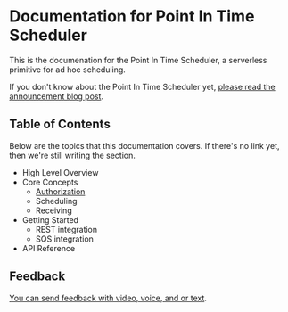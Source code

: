 # Documentation for Point In Time Scheduler

This is the documenation for the Point In Time Scheduler, a serverless primitive for ad hoc scheduling.

If you don't know about the Point In Time Scheduler yet, [please read the announcement blog post](https://bahr.dev/2022/01/06/point-in-time-scheduler/).

## Table of Contents

Below are the topics that this documentation covers. If there's no link yet, then we're still writing the section.

* High Level Overview
* Core Concepts
  * [Authorization](https://github.com/bahrmichael/point-in-time-scheduler/tree/main/docs/concepts/authorization)
  * Scheduling
  * Receiving
* Getting Started
  * REST integration
  * SQS integration
* API Reference

## Feedback

[You can send feedback with video, voice, and or text](https://zipmessage.com/gwcyvrb1).
